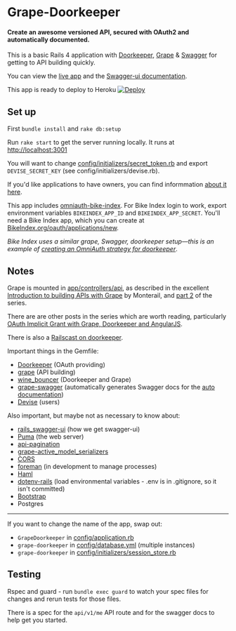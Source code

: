 # Grape-Doorkeeper

#### Create an awesome versioned API, secured with OAuth2 and automatically documented.

This is a basic Rails 4 application with [Doorkeeper](https://github.com/doorkeeper-gem/doorkeeper), [Grape](https://github.com/intridea/grape) & [Swagger](http://swagger.io/) for getting to API building quickly.

You can view the [live app](https://grape-doorkeeper.herokuapp.com) and the [Swagger-ui documentation](https://grape-doorkeeper.herokuapp.com/documentation). 

This app is ready to deploy to Heroku [![Deploy](https://www.herokucdn.com/deploy/button.png)](https://heroku.com/deploy?template=https://github.com/sethherr/grape-doorkeeper)


## Set up

First `bundle install` and `rake db:setup`

Run `rake start` to get the server running locally. It runs at [http://localhost:3001](http://localhost:3001)

You will want to change [config/initializers/secret_token.rb](config/initializers/secret_token.rb) and export `DEVISE_SECRET_KEY` (see config/initializers/devise.rb).

If you'd like applications to have owners, you can find informmation [about it here](https://github.com/doorkeeper-gem/doorkeeper/wiki/Associate-users-to-OAuth-applications-%28ownership%29).

This app includes [omniauth-bike-index](https://github.com/bikeindex/omniauth-bike-index). For Bike Index login to work, export environment variables `BIKEINDEX_APP_ID` and `BIKEINDEX_APP_SECRET`. You'll need a Bike Index app, which you can create at [BikeIndex.org/oauth/applications/new](https://BikeIndex.org/oauth/applications/new).

*Bike Index uses a similar grape, Swagger, doorkeeper setup&mdash;this is an example of [creating an OmniAuth strategy for doorkeeper](https://github.com/doorkeeper-gem/doorkeeper/wiki/Create-a-OmniAuth-strategy-for-your-provider)*.


## Notes

Grape is mounted in [app/controllers/api](app/controllers/api), as described in the excellent [Introduction to building APIs with Grape](http://codetunes.com/2014/introduction-to-building-apis-with-grape/) by Monterail, and [part 2](http://codetunes.com/2014/grape-part-II/) of the series.

There are are other posts in the series which are worth reading, particularly [OAuth Implicit Grant with Grape, Doorkeeper and AngularJS](http://codetunes.com/2014/oauth-implicit-grant-with-grape-doorkeeper-and-angularjs/).

There is also a [Railscast on doorkeeper](http://railscasts.com/episodes/353-oauth-with-doorkeeper).

Important things in the Gemfile:

- [Doorkeeper](https://github.com/doorkeeper-gem/doorkeeper) (OAuth providing)
- [grape](https://github.com/intridea/grape) (API building)
- [wine_bouncer](https://github.com/antek-drzewiecki/wine_bouncer) (Doorkeeper and Grape)
- [grape-swagger](https://github.com/tim-vandecasteele/grape-swagger) (automatically generates Swagger docs for the [auto documentation](https://grape-doorkeeper.herokuapp.com/documentation))
- [Devise](https://github.com/plataformatec/devise) (users)


Also important, but maybe not as necessary to know about:

- [rails_swagger-ui](https://github.com/d4be4st/swagger-ui_rails) (how we get swagger-ui)
- [Puma](http://puma.io/) (the web server)
- [api-pagination](https://github.com/davidcelis/api-pagination)
- [grape-active_model_serializers](https://github.com/jrhe/grape-active_model_serializers) 
- [CORS](https://github.com/cyu/rack-cors)
- [foreman](https://github.com/ddollar/foreman) (in development to manage processes)
- [Haml](http://haml.info/)
- [dotenv-rails](https://github.com/bkeepers/dotenv) (load environmental variables - .env is in .gitignore, so it isn't committed)
- [Bootstrap](http://getbootstrap.com/)
- Postgres

----

If you want to change the name of the app, swap out:

- `GrapeDoorkeeper` in [config/application.rb](config/application.rb)
- `grape-doorkeeper` in [config/database.yml](config/database.yml) (multiple instances)
- `grape-doorkeeper` in [config/initializers/session_store.rb](config/initializers/session_store.rb)


## Testing

Rspec and guard - run `bundle exec guard` to watch your spec files for changes and rerun tests for those files.

There is a spec for the `api/v1/me` API route and for the swagger docs to help get you started.